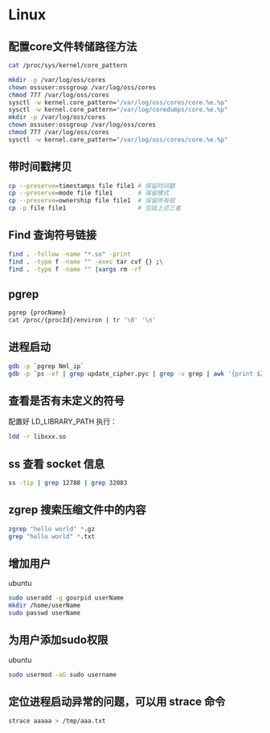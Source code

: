 # Linux

## 配置core文件转储路径方法
```sh
cat /proc/sys/kernel/core_pattern

mkdir -p /var/log/oss/cores
chown ossuser:ossgroup /var/log/oss/cores
chmod 777 /var/log/oss/cores
sysctl -w kernel.core_pattern="/var/log/oss/cores/core.%e.%p"
sysctl -w kernel.core_pattern="/var/log/coredumps/core.%e.%p"
mkdir -p /var/log/oss/cores
chown ossuser:ossgroup /var/log/oss/cores
chmod 777 /var/log/oss/cores
sysctl -w kernel.core_pattern="/var/log/oss/cores/core.%e.%p"
```

## 带时间戳拷贝
```sh
cp --preserve=timestamps file file1 # 保留时间戳
cp --preserve=mode file file1       # 保留模式
cp --preserve=ownership file file1  # 保留所有权
cp -p file file1                    # 包括上述三者
```

## Find 查询符号链接
```sh
find . -follow -name "*.so" -print
find . -type f -name "" -exec tar cvf {} ;\
find . -type f -name "" |xargs rm -rf
```

## pgrep
```sh
pgrep {procName}
cat /proc/{procId}/environ | tr '\0' '\n'
```

## 进程启动
```sh
gdb -p `pgrep Nml_ip`
gdb -p `ps -ef | grep update_cipher.pyc | grep -v grep | awk '{print $2}'`
```

## 查看是否有未定义的符号
配置好 LD_LIBRARY_PATH 执行：
```sh
ldd -r libxxx.so
```

## ss 查看 socket 信息
```sh
ss -tip | grep 12788 | grep 32083
```

## zgrep 搜索压缩文件中的内容 
```sh
zgrep "hello world" *.gz
grep "hello world" *.txt
```

## 增加用户
ubuntu
```sh
sudo useradd -g gourpid userName
mkdir /home/userName
sudo passwd userName
```

## 为用户添加sudo权限
ubuntu
```sh
sudo usermod -aG sudo username
```

## 定位进程启动异常的问题，可以用 strace 命令
```sh
strace aaaaa > /tmp/aaa.txt
```
